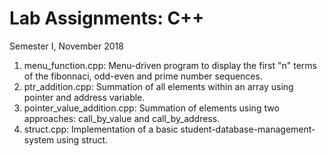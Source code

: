 # Lab Assignments: C++
Semester I, November 2018  

1) menu_function.cpp: Menu-driven program to display the first "n" terms of the fibonnaci, odd-even and prime number sequences.
2) ptr_addition.cpp: Summation of all elements within an array using pointer and address variable.  
3) pointer_value_addition.cpp: Summation of elements using two approaches: call_by_value and call_by_address.
4) struct.cpp: Implementation of a basic student-database-management-system using struct.
